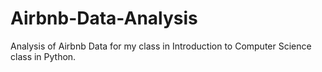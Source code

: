 # Airbnb-Data-Analysis
Analysis of Airbnb Data for my class in Introduction to Computer Science class in Python.
